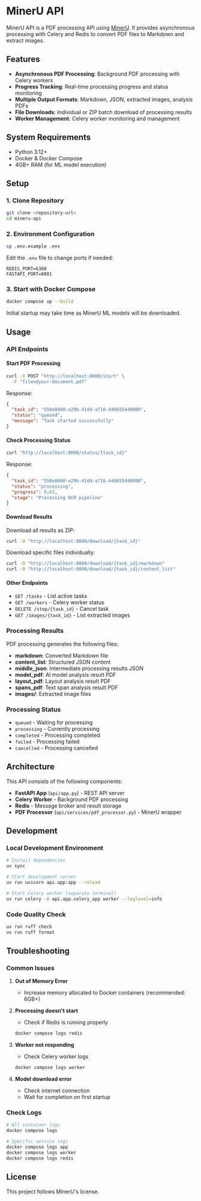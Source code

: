 # MinerU API

MinerU API is a PDF processing API using [MinerU](https://github.com/opendatalab/MinerU). It provides asynchronous processing with Celery and Redis to convert PDF files to Markdown and extract images.

## Features

- **Asynchronous PDF Processing**: Background PDF processing with Celery workers
- **Progress Tracking**: Real-time processing progress and status monitoring
- **Multiple Output Formats**: Markdown, JSON, extracted images, analysis PDFs
- **File Downloads**: Individual or ZIP batch download of processing results
- **Worker Management**: Celery worker monitoring and management

## System Requirements

- Python 3.12+
- Docker & Docker Compose
- 4GB+ RAM (for ML model execution)

## Setup

### 1. Clone Repository

```bash
git clone <repository-url>
cd mineru-api
```

### 2. Environment Configuration

```bash
cp .env.example .env
```

Edit the `.env` file to change ports if needed:

```env
REDIS_PORT=6380
FASTAPI_PORT=8001
```

### 3. Start with Docker Compose

```bash
docker compose up --build
```

Initial startup may take time as MinerU ML models will be downloaded.

## Usage

### API Endpoints

#### Start PDF Processing
```bash
curl -X POST "http://localhost:8000/start" \
  -F "file=@your-document.pdf"
```

Response:
```json
{
  "task_id": "550e8400-e29b-41d4-a716-446655440000",
  "status": "queued",
  "message": "Task started successfully"
}
```

#### Check Processing Status
```bash
curl "http://localhost:8000/status/{task_id}"
```

Response:
```json
{
  "task_id": "550e8400-e29b-41d4-a716-446655440000",
  "status": "processing",
  "progress": 0.65,
  "stage": "Processing OCR pipeline"
}
```

#### Download Results

Download all results as ZIP:
```bash
curl -O "http://localhost:8000/download/{task_id}"
```

Download specific files individually:
```bash
curl -O "http://localhost:8000/download/{task_id}/markdown"
curl -O "http://localhost:8000/download/{task_id}/content_list"
```

#### Other Endpoints

- `GET /tasks` - List active tasks
- `GET /workers` - Celery worker status
- `DELETE /stop/{task_id}` - Cancel task
- `GET /images/{task_id}` - List extracted images

### Processing Results

PDF processing generates the following files:

- **markdown**: Converted Markdown file
- **content_list**: Structured JSON content
- **middle_json**: Intermediate processing results JSON
- **model_pdf**: AI model analysis result PDF
- **layout_pdf**: Layout analysis result PDF
- **spans_pdf**: Text span analysis result PDF
- **images/**: Extracted image files

### Processing Status

- `queued` - Waiting for processing
- `processing` - Currently processing
- `completed` - Processing completed
- `failed` - Processing failed
- `cancelled` - Processing cancelled

## Architecture

This API consists of the following components:

- **FastAPI App** (`api/app.py`) - REST API server
- **Celery Worker** - Background PDF processing
- **Redis** - Message broker and result storage
- **PDF Processor** (`api/services/pdf_processor.py`) - MinerU wrapper

## Development

### Local Development Environment

```bash
# Install dependencies
uv sync

# Start development server
uv run uvicorn api.app:app --reload

# Start Celery worker (separate terminal)
uv run celery -A api.app.celery_app worker --loglevel=info
```

### Code Quality Check

```bash
uv run ruff check
uv run ruff format
```

## Troubleshooting

### Common Issues

1. **Out of Memory Error**
   - Increase memory allocated to Docker containers (recommended: 6GB+)

2. **Processing doesn't start**
   - Check if Redis is running properly
   ```bash
   docker compose logs redis
   ```

3. **Worker not responding**
   - Check Celery worker logs
   ```bash
   docker compose logs worker
   ```

4. **Model download error**
   - Check internet connection
   - Wait for completion on first startup

### Check Logs

```bash
# All container logs
docker compose logs

# Specific service logs
docker compose logs app
docker compose logs worker
docker compose logs redis
```

## License

This project follows MinerU's license.